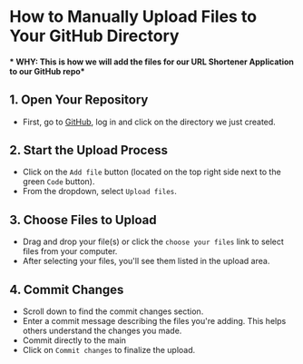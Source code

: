 # How to Manually Upload Files to Your GitHub Directory
#### * WHY: This is how we will add the files for our URL Shortener Application to our GitHub repo*

## 1. Open Your Repository
- First, go to [GitHub](https://github.com/), log in and click on the directory we just created.

## 2. Start the Upload Process
- Click on the `Add file` button (located on the top right side next to the green `Code` button).
- From the dropdown, select `Upload files`.

## 3. Choose Files to Upload
- Drag and drop your file(s) or click the `choose your files` link to select files from your computer.
- After selecting your files, you'll see them listed in the upload area.

## 4. Commit Changes
- Scroll down to find the commit changes section.
- Enter a commit message describing the files you're adding. This helps others understand the changes you made.
- Commit directly to the main
- Click on `Commit changes` to finalize the upload.


